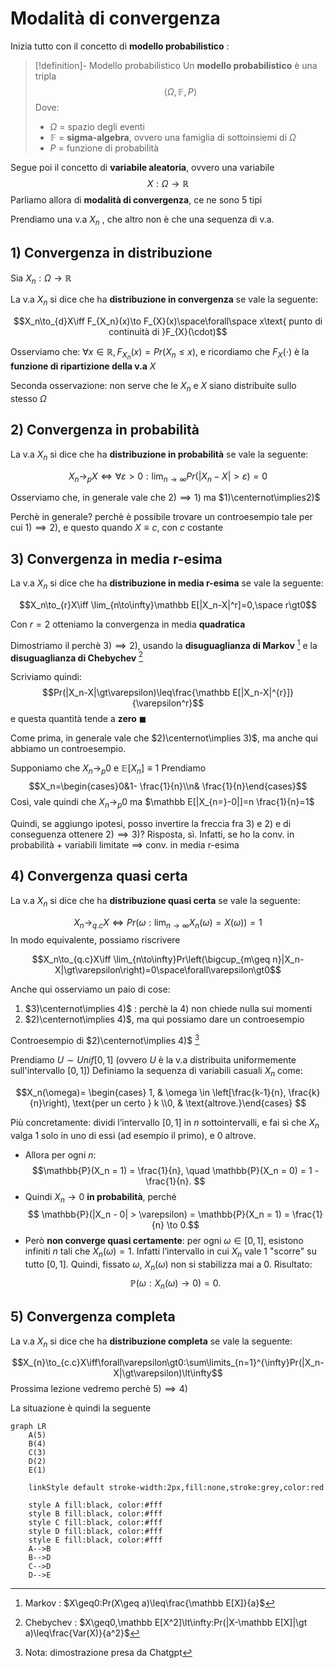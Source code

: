 # Modalità di convergenza

Inizia tutto con il concetto di **modello probabilistico** : 

>[!definition]- Modello probabilistico
>Un **modello probabilistico** è una tripla $$\langle\Omega, \mathbb F,P\rangle$$
>Dove: 
>- $\Omega$ = spazio degli eventi
>- $\mathbb F$ = **sigma-algebra**, ovvero una famiglia di sottoinsiemi di $\Omega$
>- $P$ = funzione di probabilità

Segue poi il concetto di **variabile aleatoria**, ovvero una variabile $$X:\Omega\to\mathbb R$$
Parliamo allora di **modalità di convergenza**, ce ne sono 5 tipi

Prendiamo una v.a $X_n$ , che altro non è che una sequenza di v.a.
## 1) Convergenza in distribuzione

Sia $X_n:\Omega\to\mathbb R$

La v.a $X_n$ si dice che ha **distribuzione in convergenza** se vale la seguente:

$$X_n\to_{d}X\iff F_{X_n}(x)\to F_{X}(x)\space\forall\space x\text{ punto di continuità di }F_{X}(\cdot)$$

Osserviamo che: $\forall x\in\mathbb R,F_{X_n}(x)=Pr(X_n\leq x)$, e ricordiamo che $F_X(\cdot)$ è la **funzione di ripartizione della v.a** $X$

Seconda osservazione: non serve che le $X_n$ e $X$ siano distribuite sullo stesso $\Omega$
## 2) Convergenza in probabilità

La v.a $X_n$ si dice che ha **distribuzione in probabilità** se vale la seguente:

$$X_n\to_p X\iff \forall\varepsilon\gt0:\lim_{n\to\infty}Pr\left(|X_{n}-X|\gt\varepsilon\right)=0$$

Osserviamo che, in generale vale che $2)\implies 1)$ ma $1)\centernot\implies2)$ 

Perchè in generale? perchè è possibile trovare un controesempio tale per cui $1)\implies 2)$, e questo quando $X\equiv c$, con $c$ costante

## 3) Convergenza in media r-esima

La v.a $X_n$ si dice che ha **distribuzione in media r-esima** se vale la seguente:

$$X_n\to_{r}X\iff \lim_{n\to\infty}\mathbb E[|X_n-X|^r]=0,\space r\gt0$$

Con $r=2$ otteniamo la convergenza in media **quadratica**

Dimostriamo il perchè $3)\implies 2)$, usando la **disuguaglianza di Markov** [^1] e la **disuguaglianza di Chebychev** [^2]

Scriviamo quindi: 
$$Pr(|X_n-X|\gt\varepsilon)\leq\frac{\mathbb E[|X_n-X|^{r}]}{\varepsilon^r}$$
e questa quantità tende a **zero** $\blacksquare$ 

Come prima, in generale vale che $2)\centernot\implies 3)$, ma anche qui abbiamo un controesempio.

Supponiamo che $X_n\to_p0$ e $\mathbb E[X_{n}]\equiv 1$
Prendiamo $$X_n=\begin{cases}0&1- \frac{1}{n}\\n& \frac{1}{n}\end{cases}$$
Così, vale quindi che $X_n\to_p0$ ma $\mathbb E[|X_{n=}-0|]=n \frac{1}{n}=1$ 

Quindi, se aggiungo ipotesi, posso invertire la freccia fra $3)$ e $2)$ e di conseguenza ottenere $2)\implies 3)$? 
Risposta, sì. 
Infatti, se ho la conv. in probabilità + variabili limitate $\implies$ conv. in media r-esima
## 4) Convergenza quasi certa

La v.a $X_n$ si dice che ha **distribuzione quasi certa** se vale la seguente:

$$X_n\to_{q.c}X\iff Pr\left(\omega:\lim_{n\to\infty}X_n(\omega)=X(\omega)\right)=1$$
In modo equivalente, possiamo riscrivere

$$X_n\to_{q.c}X\iff \lim_{n\to\infty}Pr\left(\bigcup_{m\geq n}|X_n-X|\gt\varepsilon\right)=0\space\forall\varepsilon\gt0$$

Anche qui osserviamo un paio di cose:
1. $3)\centernot\implies 4)$ : perchè la $4)$ non chiede nulla sui momenti
2. $2)\centernot\implies 4)$, ma qui possiamo dare un controesempio

Controesempio di $2)\centernot\implies 4)$ [^3]

Prendiamo $U\sim Unif[0,1]$ (ovvero $U$ è la v.a distribuita uniformemente sull'intervallo $[0,1]$)
Definiamo la sequenza di variabili casuali $X_n$ come:

$$X_n(\omega)= \begin{cases}  1, & \omega \in \left[\frac{k-1}{n}, \frac{k}{n}\right), \text{per un certo } k \\0, & \text{altrove.}\end{cases}  
$$

Più concretamente: dividi l’intervallo $[0,1]$ in $n$ sottointervalli, e fai sì che $X_n$ valga $1$ solo in uno di essi (ad esempio il primo), e $0$ altrove.

- Allora per ogni $n$:  $$\mathbb{P}(X_n = 1) = \frac{1}{n}, \quad \mathbb{P}(X_n = 0) = 1 - \frac{1}{n}.  $$
- Quindi $X_n \to 0$ **in probabilità**, perché  $$  
    \mathbb{P}(|X_n - 0| > \varepsilon) = \mathbb{P}(X_n = 1) = \frac{1}{n} \to 0.$$
- Però **non converge quasi certamente**: per ogni $\omega \in [0,1]$, esistono infiniti $n$ tali che $X_n(\omega) = 1$. Infatti l’intervallo in cui $X_n$ vale $1$ "scorre" su tutto $[0,1]$.  Quindi, fissato $\omega$, $X_n(\omega)$ non si stabilizza mai a 0. Risultato:  $$\mathbb{P}({\omega : X_n(\omega) \to 0}) = 0.$$
## 5) Convergenza completa

La v.a $X_n$ si dice che ha **distribuzione completa** se vale la seguente:

$$X_{n}\to_{c.c}X\iff\forall\varepsilon\gt0:\sum\limits_{n=1}^{\infty}Pr(|X_n-X|\gt\varepsilon)\lt\infty$$
Prossima lezione vedremo perchè $5)\implies 4)$

La situazione è quindi la seguente

```mermaid
graph LR
	A(5)
	B(4)
	C(3)
	D(2)
	E(1)
	
	linkStyle default stroke-width:2px,fill:none,stroke:grey,color:red

	style A fill:black, color:#fff
	style B fill:black, color:#fff
	style C fill:black, color:#fff
	style D fill:black, color:#fff
	style E fill:black, color:#fff
	A-->B
	B-->D
	C-->D
	D-->E
```


[^1]: Markov : $X\geq0:Pr(X\geq a)\leq\frac{\mathbb E[X]}{a}$

[^2]: Chebychev : $X\geq0,\mathbb E[X^2]\lt\infty:Pr(|X-\mathbb E[X]|\gt a)\leq\frac{Var(X)}{a^2}$

[^3]: Nota: dimostrazione presa da Chatgpt
